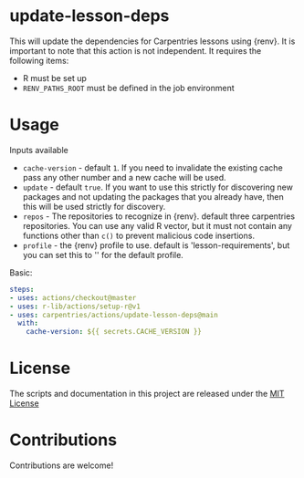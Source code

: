 # update-lesson-deps

This will update the dependencies for Carpentries lessons using {renv}. It is
important to note that this action is not independent. It requires the following
items:

 - R must be set up
 - `RENV_PATHS_ROOT` must be defined in the job environment

# Usage

Inputs available

- `cache-version` - default `1`. If you need to invalidate the existing cache pass any other number and a new cache will be used.
- `update` - default `true`. If you want to use this strictly for discovering
  new packages and not updating the packages that you already have, then this 
  will be used strictly for discovery.
- `repos` - The repositories to recognize in {renv}. default three carpentries repositories. You can use any valid R vector, but it must not contain any functions other than `c()` to prevent malicious code insertions.
- `profile` - the {renv} profile to use. default is 'lesson-requirements', but you can set this to '' for the default profile.

Basic:
```yaml
steps:
- uses: actions/checkout@master
- uses: r-lib/actions/setup-r@v1
- uses: carpentries/actions/update-lesson-deps@main
  with:
    cache-version: ${{ secrets.CACHE_VERSION }}
```

# License

The scripts and documentation in this project are released under the [MIT License](LICENSE)

# Contributions

Contributions are welcome!


